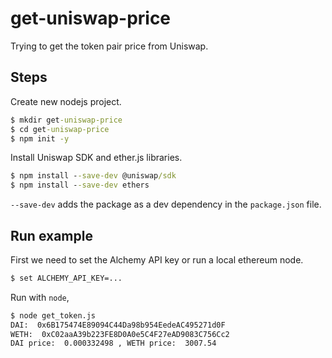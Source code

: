 # get-uniswap-price

Trying to get the token pair price from Uniswap.

## Steps

Create new nodejs project.

```bat
$ mkdir get-uniswap-price
$ cd get-uniswap-price
$ npm init -y
```

Install Uniswap SDK and ether.js libraries.

```bat
$ npm install --save-dev @uniswap/sdk
$ npm install --save-dev ethers
```

`--save-dev` adds the package as a dev dependency in the `package.json` file.

## Run example

First we need to set the Alchemy API key or run a local ethereum node.

```bat
$ set ALCHEMY_API_KEY=...
```

Run with `node`,

```bat
$ node get_token.js
DAI:  0x6B175474E89094C44Da98b954EedeAC495271d0F
WETH:  0xC02aaA39b223FE8D0A0e5C4F27eAD9083C756Cc2
DAI price:  0.000332498 , WETH price:  3007.54
```
